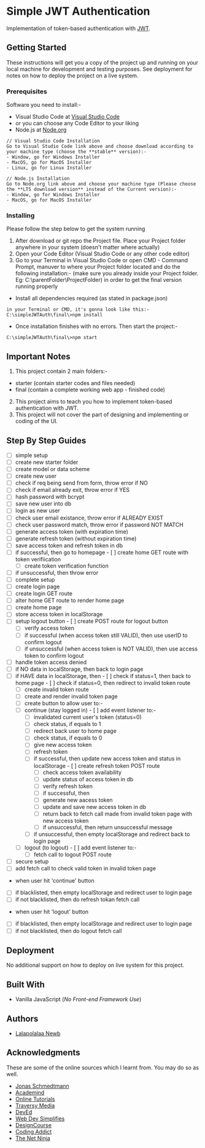 # Simple JWT Authentication

Implementation of token-based authentication with [JWT](https://jwt.io/).

## Getting Started

These instructions will get you a copy of the project up and running on your local machine for development and testing purposes. See deployment for notes on how to deploy the project on a live system.

### Prerequisites

Software you need to install:-
- Visual Studio Code at [Visual Studio Code](https://code.visualstudio.com/)
 - or you can choose any Code Editor to your liking
- Node.js at [Node.org](https://nodejs.org/en/download/)

```
// Visual Studio Code Installation
Go to Visual Studio Code link above and choose download according to your machine type (choose the **stable** version):-
- Window, go for Windows Installer
- MacOS, go for MacOS Installer
- Linux, go for Linux Installer

// Node.js Installation
Go to Node.org link above and choose your machine type (Please choose the **LTS download version** instead of the Current version):-
- Window, go for Windows Installer
- MacOS, go for MacOS Installer
```

### Installing

Please follow the step below to get the system running

1. After download or git repo the Project file. Place your Project folder anywhere in your system (doesn't matter where actually)
2. Open your Code Editor (Visual Studio Code or any other code editor)
3. Go to your Terminal in Visual Studio Code or open CMD - Command Prompt, manuver to where your Project folder located and do the following installation:- (make sure you already inside your Project folder. Eg: C:\parentFolder\ProjectFolder) in order to get the final version running properly

- Install all dependencies required (as stated in package.json)

```
in your Terminal or CMD, it's gonna look like this:-
C:\simpleJWTAuth\final\>npm install
```

- Once installation finishes with no errors. Then start the project:-

```
C:\simpleJWTAuth\final\>npm start
```

## Important Notes

1. This project contain 2 main folders:-
 - starter (contain starter codes and files needed)
 - final (contain a complete working web app - finished code)
2. This project aims to teach you how to implement token-based authentication with JWT.
3. This project will not cover the part of designing and implementing or coding of the UI.

## Step By Step Guides

- [ ] simple setup
 - [ ] create new starter folder
 - [ ] create model or data scheme
 - [ ] create new user
  - [ ] check if req being send from form, throw error if NO
  - [ ] check if email already exit, throw error if YES
  - [ ] hash password with bcrypt
  - [ ] save new user into db
 - [ ] login as new user
  - [ ] check user email existance, throw error if ALREADY EXIST
  - [ ] check user password match, throw error if password NOT MATCH
  - [ ] generate access token (with expiration time)
  - [ ] generate refresh token (without expiration time)
  - [ ] save access token and refresh token in db
   - [ ] if successful, then go to homepage
    - [ ] create home GET route with token verifiication
     - [ ] create token verification function
   - [ ] if unsuccessful, then throw error
- [ ] complete setup
 - [ ] create login page
  - [ ] create login GET route
  - [ ] alter home GET route to render home page
  - [ ] create home page
   - [ ] store access token in localStorage
   - [ ] setup logout button
    - [ ] create POST route for logout button
     - [ ] verify access token
      - [ ] if successful (when access token still VALID), then use userID to confirm logout
      - [ ] if unsuccessful (when access token is NOT VALID), then use access token to confirm logout
  - [ ] handle token access denied
   - [ ] if NO data in localStorage, then back to login page
   - [ ] if HAVE data in localStorage, then
    - [ ] check if status=1, then back to home page
    - [ ] check if status=0, then redirect to invalid token route
     - [ ] create invalid token route
      - [ ] create and render invalid token page
       - [ ] create button to allow user to:-
        - [ ] continue (stay logged in)
         - [ ] add event listener to:-
          - [ ] invalidated current user's token (status=0)
          - [ ] check status, if equals to 1
           - [ ] redirect back user to home page
          - [ ] check status, if equals to 0
           - [ ] give new access token
            - [ ] refresh token
             - [ ] if successful, then update new access token and status in localStorage
              - [ ] create refresh token POST route
               - [ ] check access token availability
               - [ ] update status of access token in db
               - [ ] verify refresh token
                - [ ] if successful, then
                 - [ ] generate new aacess token
                 - [ ] update and save new access token in db
                 - [ ] return back to fetch call made from invalid token page with new access token
                - [ ] if unsuccessful, then return unsuccessful message
             - [ ] if unsuccessful, then empty localStorage and redirect back to login page
        - [ ] logout (to logout)
         - [ ] add event listener to:-
          - [ ] fetch call to logout POST route
- [ ] secure setup
 - [ ] add fetch call to check valid token in invalid token page
  - when user hit 'continue' button
   - [ ] if blacklisted, then empty localStorage and redirect user to login page
   - [ ] if not blacklisted, then do refresh tokan fetch call
  - when user hit 'logout' button
   - [ ] if blacklisted, then empty localStorage and redirect user to login page
   - [ ] if not blacklisted, then do logout fetch call

## Deployment

No additional support on how to deploy on live system for this project.

## Built With

* Vanilla JavaScript (*No Front-end Framework Use*) 

## Authors

* [Lalapolalaa Newb](https://lalapolalaanewb.com)

## Acknowledgments

These are some of the online sources which I learnt from. You may do so as well.

* [Jonas Schmedtmann](https://www.youtube.com/channel/UCNsU-y15AwmU2Q8QTQJG1jw)
* [Academind](https://www.youtube.com/channel/UCSJbGtTlrDami-tDGPUV9-w)
* [Online Tutorials](https://www.youtube.com/channel/UCbwXnUipZsLfUckBPsC7Jog)
* [Traversy Media](https://www.youtube.com/channel/UC29ju8bIPH5as8OGnQzwJyA)
* [DevEd](https://www.youtube.com/channel/UClb90NQQcskPUGDIXsQEz5Q)
* [Web Dev Simplifies](https://www.youtube.com/channel/UCFbNIlppjAuEX4znoulh0Cw)
* [DesignCourse](https://www.youtube.com/channel/UCVyRiMvfUNMA1UPlDPzG5Ow)
* [Coding Addict](https://www.youtube.com/channel/UCMZFwxv5l-XtKi693qMJptA)
* [The Net Ninja](https://www.youtube.com/channel/UCW5YeuERMmlnqo4oq8vwUpg)

